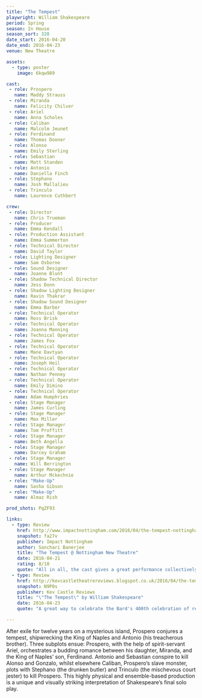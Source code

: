 ```yaml
---
title: "The Tempest"
playwright: William Shakespeare
period: Spring
season: In House
season_sort: 320
date_start: 2016-04-20
date_end: 2016-04-23
venue: New Theatre

assets:
  - type: poster
    image: 6kqw989

cast:
 - role: Prospero
   name: Maddy Strauss
 - role: Miranda
   name: Felicity Chilver
 - role: Ariel
   name: Anna Scholes
 - role: Caliban
   name: Malcolm Jeunet
 - role: Ferdinand
   name: Thomas Dooner
 - role: Alonso
   name: Emily Sterling
 - role: Sebastian
   name: Matt Standen
 - role: Antonio
   name: Daniella Finch
 - role: Stephano
   name: Josh Mallalieu
 - role: Trinculo
   name: Laurence Cuthbert

crew:
 - role: Director
   name: Chris Trueman
 - role: Producer
   name: Emma Kendall
 - role: Production Assistant
   name: Emma Summerton
 - role: Technical Director
   name: David Taylor
 - role: Lighting Designer
   name: Sam Osborne
 - role: Sound Designer
   name: Joanne Blunt
 - role: Shadow Technical Director
   name: Jess Donn
 - role: Shadow Lighting Designer
   name: Ravin Thakrar
 - role: Shadow Sound Designer
   name: Emma Barber
 - role: Technical Operator
   name: Ross Brisk
 - role: Technical Operator
   name: Joanna Manning
 - role: Technical Operator
   name: James Fox
 - role: Technical Operator
   name: Mane Davtyan
 - role: Technical Operator
   name: Joseph Heil
 - role: Technical Operator
   name: Nathan Penney
 - role: Technical Operator
   name: Emily Dimino
 - role: Technical Operator
   name: Adam Humphries
 - role: Stage Manager
   name: James Curling
 - role: Stage Manager
   name: Max Miller
 - role: Stage Manager
   name: Tom Proffitt
 - role: Stage Manager
   name: Beth Angella
 - role: Stage Manager
   name: Darcey Graham
 - role: Stage Manager
   name: Will Berrington
 - role: Stage Manager
   name: Arthur Mckechnie
 - role: "Make-Up"
   name: Sasha Gibson
 - role: "Make-Up"
   name: Almaz Rish

prod_shots: PqZF93

links:
  - type: Review
    href: http://www.impactnottingham.com/2016/04/the-tempest-nottingham-new-theatre/
    snapshot: fa27v
    publisher: Impact Nottingham
    author: Sanchari Banerjee
    title: "The Tempest @ Nottingham New Theatre"
    date: 2016-04-21
    rating: 8/10
    quote: "All in all, the cast gives a great performance collectively and makes the evening a great success. A big congratulation to Chris Trueman and producer Emma Kendall for organizing and creating such an avant-garde interpretation of such a classic. "
  - type: Review
    href: http://kevcastletheatrereviews.blogspot.co.uk/2016/04/the-tempest-by-william-shakespeare.html
    snapshot: N9P0s
    publisher: Kev Castle Reviews
    title: "\"The Tempest\" by William Shakespeare"
    date: 2016-04-23
    quote: "A great way to celebrate the Bard's 400th celebration of remembrance, and I think that he would have approved, even of the celebratory disco dancing in Act Two."

---
```


After exile for twelve years on a mysterious island, Prospero conjures a tempest, shipwrecking the King of Naples and Antonio (his treacherous brother). Three subplots ensue: Prospero, with the help of spirit-servant Ariel, orchestrates a budding romance between his daughter, Miranda, and the King of Naples’ son, Ferdinand. Antonio and Sebastian conspire to kill Alonso and Gonzalo, whilst elsewhere Caliban, Prospero’s slave monster, plots with Stephano (the drunken butler) and Trinculo (the mischevous court jester) to kill Prospero. This highly physical and ensemble-based production is a unique and visually striking interpretation of Shakespeare’s final solo play.
